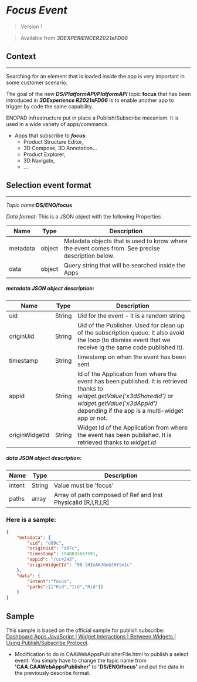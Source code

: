 # ___Focus Event___
>Version 1

>Available from __*3DEXPERIENCER2021xFD06*__

## Context
---
Searching for an element that is loaded inside the app is very important in some customer scenario.

The goal of the new ___DS/PlatformAPI/PlatformAPI___ topic ______focus______ that has been introduced in ___3DExperience R2021xFD06___ is to enable another app to trigger by code the same capability.

ENOPAD infrastructure put in place a Publish/Subscribe mecanism. It is used in a wide variety of apps/commands.
* Apps that subscribe to ___focus___:
  - Product Structure Editor,
  - 3D Compose, 3D Annotation...
  - Product Explorer,
  - 3D Navigate,
  - ...


<div style="page-break-before: always;"> </div>

## Selection event format
---

_Topic name:_**DS/ENO/focus**

_Data format:_ This is a JSON object with the following Properties


|Name|Type|Description|
|----|----|----------|
|metadata|object| Metadata objects that is used to know where the event comes from. See precise description below.|
|data|object| Query string that will be searched inside the Apps|

##### *metadata* JSON object description:

|Name|Type|Description|
|----|----|----------|
|uid|String|Uid for the event - it is a random string|
|originUid|String| Uid of the Publisher. Used for clean up of the subscription queue. It also avoid the loop (to dismiss event that we receive ig the same code published it).|
|timestamp|String| timestamp on when the event has been sent|
|appid|String| Id of the Application from where the event has been published. It is retrieved thanks to *widget.getValue('x3dSharedId')* or *widget.getValue('x3dAppId')* depending if the app is a multi-widget app or not.|
|originWidgetId|String| Widget Id of the Application from where the event has been published. It is retrieved thanks to *widget<span></span>.id* |

<div style="page-break-before: always;"> </div>

##### *data* JSON object description:

|Name|Type|Description|
|----|----|----------|
|intent|String| Value must be 'focus'|
|paths|array| Array of path composed of Ref and Inst PhysicalId [R,I,R,I,R]|

<div style="page-break-before: always;"> </div>

### Here is a sample:
```json
{
	"metadata": {
		"uid": "d89c",
		"originUid": "d87c",
		"timestamp": 1548833667591,
		"appid": "/cc4243",
		"originWidgetId": "90-lHIeAKJGeGJHYtm1c"
	},
	"data": {
        "intent":"focus",
        "paths":[["Rid","Iid","Rid"]]
	}
}


```

## Sample
This sample is based on the official sample for publish subscribe: [Dashboard Apps JavaScript | Widget Interactions | Between Widgets | Using Publish/Subscribe Protocol](http://dsdoc/devdoccaa/3DEXPERIENCER2019x/en/English/CAAWebAppsJSBetweenWdg/CAAWebAppsUcPubSub.htm).

* Modification to do in CAAWebAppsPublisherFile.html to publish a select event:
You simply have to change the topic name from **'CAA.CAAWebAppsPublisher'** to **'DS/ENO/focus'** and put the data in the previously describe format.

